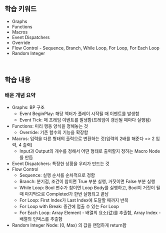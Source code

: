 ## 학습 키워드
- Graphs
- Functions
- Macros
- Event Dispatchers
- Override
- Flow Control - Sequence, Branch, While Loop, For Loop, For Each Loop
- Random Integer

<br/>

## 학습 내용
### 배운 개념 요약
- Graphs: BP 구조
  - Event BeginPlay: 해당 액터가 플레이 시작될 때 이벤트를 발생함
  - Event Tick: 매 프레임 이벤트를 발생함(프레임이 갱신될 때마다 실행됨)
- Functions: 미리 행동 양식을 정해놓는 것
  - Override: 기존 함수의 기능을 확장함
- Macros: 입력을 다른 형태의 출력으로 변환하는 것(입력의 2배를 해준다 => 2 입력, 4 출력)
  - Input과 Output의 개수를 정해서 어떤 형태로 출력할지 정하는 Macro Node를 만듬
- Event Dispatchers: 특정한 상황을 우리가 만드는 것
- Flow Control
  - Sequence: 실행 순서를 순차적으로 정함
  - Branch: 분기점, 조건이 참이면 True 부분 실행, 거짓이면 False 부분 실행
  - While Loop: Bool 변수가 참이면 Loop Body를 실행하고, Bool이 거짓이 될때 마지막으로 Completed가 한번 실행되고 끝남
  - For Loop: First Index가 Last Index에 도달할 때까지 반복
  - For Loop with Break: 중간에 멈출 수 있는 For Loop
  - For Each Loop: Array Element - 배열의 요소(값)를 추출함, Array Index - 배열의 인덱스를 추출함
- Random Integer Node: [0, Max) 의 값을 랜덤하게 return함

<br/>

